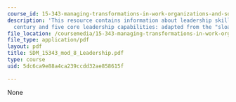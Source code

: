 ```yaml
---
course_id: 15-343-managing-transformations-in-work-organizations-and-society-spring-2002
description: 'This resource contains information about leadership skills for the 21st
  century and five core leadership capabilities: adapted from the "sloan model".'
file_location: /coursemedia/15-343-managing-transformations-in-work-organizations-and-society-spring-2002/5dc6ca9e88a4ca239ccdd32ae858615f_SDM_15343_mod_8_Leadership.pdf
file_type: application/pdf
layout: pdf
title: SDM_15343_mod_8_Leadership.pdf
type: course
uid: 5dc6ca9e88a4ca239ccdd32ae858615f

---
```

None